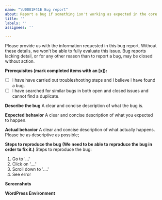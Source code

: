 ```yaml
---
name: "\U0001F41E Bug report"
about: Report a bug if something isn't working as expected in the core Plenamata Plugin plugin.
title: ''
labels: ''
assignees: ''

---
```


Please provide us with the information requested in this bug report. Without these details, we won't be able to fully evaluate this issue. 
Bug reports lacking detail, or for any other reason than to report a bug, may be closed without action.

<!-- This template is for confirmed bugs only. If you have a support request or custom code related question please see our docs or use our forums, helpdesk, or Slack Community! https://github.com/woocommerce/woocommerce/issues/new?assignees=&labels=&template=3-Support.md&title= -->

<!-- Make sure to look through the existing issues to see whether your bug has already been submitted. Feel free to contribute to any existing issues. -->
<!-- Search tip: You can filter our issues using our component labels https://github.com/woocommerce/woocommerce/labels?q=component -->
<!-- Search tip: Make use of GitHub's search syntax to refine your search https://help.github.com/en/github/searching-for-information-on-github/searching-issues-and-pull-requests -->

**Prerequisites (mark completed items with an [x]):**
- [ ] I have have carried out troubleshooting steps and I believe I have found a bug.
- [ ] I have searched for similar bugs in both open and closed issues and cannot find a duplicate.

**Describe the bug**
A clear and concise description of what the bug is. 

**Expected behavior**
A clear and concise description of what you expected to happen.

**Actual behavior**
A clear and concise description of what actually happens. Please be as descriptive as possible; 

**Steps to reproduce the bug (We need to be able to reproduce the bug in order to fix it.)**
Steps to reproduce the bug:
1. Go to '...'
2. Click on '....'
3. Scroll down to '....'
4. See error

**Screenshots**

**WordPress Environment**
